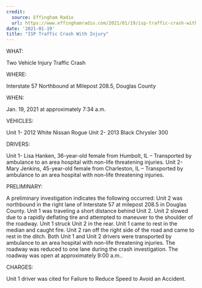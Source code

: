 ```yaml
---
credit:
  source: Effingham Radio
  url: https://www.effinghamradio.com/2021/01/19/isp-traffic-crash-with-injury-86/
date: '2021-01-19'
title: "ISP Traffic Crash With Injury"
---
```

WHAT:

Two Vehicle Injury Traffic Crash
 

WHERE:                   

Interstate 57 Northbound at Milepost 208.5, Douglas County
 

WHEN:

Jan. 19, 2021 at approximately 7:34 a.m.
 

VEHICLES:

Unit 1- 2012 White Nissan Rogue
Unit 2- 2013 Black Chrysler 300
 

DRIVERS:

Unit 1- Lisa Hanken, 36-year-old female from Humbolt, IL – Transported by ambulance to an area hospital with non-life threatening injuries.
Unit 2- Mary Jenkins, 45-year-old female from Charleston, IL – Transported by ambulance to an area hospital with non-life threatening injuries.
 

PRELIMINARY:      

A preliminary investigation indicates the following occurred: Unit 2 was northbound in the right lane of Interstate 57 at milepost 208.5 in Douglas County.  Unit 1 was traveling a short distance behind Unit 2.  Unit 2 slowed due to a rapidly deflating tire and attempted to maneuver to the shoulder of the roadway.  Unit 1 struck Unit 2 in the rear.  Unit 1 came to rest in the median and caught fire.  Unit 2 ran off the right side of the road and came to rest in the ditch.  Both Unit 1 and Unit 2 drivers were transported by ambulance to an area hospital with non-life threatening injuries. The roadway was reduced to one lane during the crash investigation. The roadway was open at approximately 9:00 a.m..
 

CHARGES:

Unit 1 driver was cited for Failure to Reduce Speed to Avoid an Accident.
